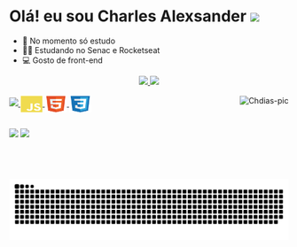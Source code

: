 # Olá! eu sou Charles Alexsander <img src="https://media3.giphy.com/media/Oj4hXgRkHvcl3il860/giphy.gif?cid=ecf05e47n51yocpgx9qh1nom31kkbvo7dx8w6w9dauppcdaf&rid=giphy.gif&ct=s" width="200">

- 🔭 No momento só estudo
- 🧑‍🎓 Estudando no Senac e Rocketseat
- 💻 Gosto de front-end


<div align="center">
  <a href="https://github.com/Chdias3"> 
  <img height="180em" src="https://github-readme-stats.vercel.app/api?username=chdias3&show_icons=true&theme=radical&include_all_commits=true&count_private=true"/> 
  <img height="180em" src="https://github-readme-stats.vercel.app/api/top-langs/?username=chdias3&layout=compact&langs_count=7&theme=radical"/> 
    
</div> 
  <div style="display: inline_block"><br> 
  <img src="https://media0.giphy.com/media/3o7WIx7urV838kHFzW/giphy.gif?cid=ecf05e47j040mldvlgihsg5hhnqlmihy81mkez5egme0dqr0&rid=giphy.gif&ct=s" width="90">
  <img align="center" alt="Chdias-Js" height="30" width="40" src="https://raw.githubusercontent.com/devicons/devicon/master/icons/javascript/javascript-plain.svg">
  <img align="center" alt="Chdias-HTML" height="30" width="40" src="https://raw.githubusercontent.com/devicons/devicon/master/icons/html5/html5-original.svg">
  <img align="center" alt="Chdias-CSS" height="30" width="40" src="https://raw.githubusercontent.com/devicons/devicon/master/icons/css3/css3-original.svg">
  <img align="right" alt="Chdias-pic" height="150" src="https://media0.giphy.com/media/Vzet4dOllpPkM5TTlW/giphy.gif?cid=ecf05e47kzj9we7t0apuwy0ntwn82iu5zzfjvm3wjsvia0kj&rid=giphy.gif&ct=s">
</div>
  
  ##
  
 <div> 
  <a href="https://instagram.com/charlesdias81" target="_blank"><img src="https://img.shields.io/badge/-Instagram-%23E4405F?style=for-the-badge&logo=instagram&logoColor=white" target="_blank"></a>
    <a href = "https://chdias30a@gmail.com/"><img src="https://img.shields.io/badge/-Gmail-%23333?style=for-the-badge&logo=gmail&logoColor=white" target="_blank"></a>
</div>


![Snake animation](https://github.com/chdias3/chdias3/blob/output/github-contribution-grid-snake.svg)
